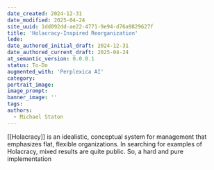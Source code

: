 ```yaml
---
date_created: 2024-12-31
date_modified: 2025-04-24
site_uuid: 1dd092dd-ae22-4771-9e94-d76a9829627f
title: 'Holacracy-Inspired Reorganization'
lede: 
date_authored_initial_draft: 2024-12-31
date_authored_current_draft: 2025-04-24
at_semantic_version: 0.0.0.1
status: To-Do
augmented_with: 'Perplexica AI'
category: 
portrait_image: 
image_prompt: 
banner_image: ''
tags:
authors:
  - Michael Staton
---
```


[[Holacracy]] is an idealistic, conceptual system for management that emphasizes flat, flexible organizations. In searching for examples of Holacracy, mixed results are quite public. So, a hard and pure implementation 